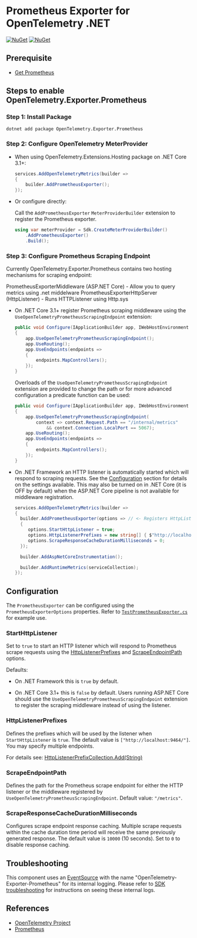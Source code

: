 # Prometheus Exporter for OpenTelemetry .NET

[![NuGet](https://img.shields.io/nuget/v/OpenTelemetry.Exporter.Prometheus.svg)](https://www.nuget.org/packages/OpenTelemetry.Exporter.Prometheus)
[![NuGet](https://img.shields.io/nuget/dt/OpenTelemetry.Exporter.Prometheus.svg)](https://www.nuget.org/packages/OpenTelemetry.Exporter.Prometheus)

## Prerequisite

* [Get Prometheus](https://prometheus.io/docs/introduction/first_steps/)

## Steps to enable OpenTelemetry.Exporter.Prometheus

### Step 1: Install Package

```shell
dotnet add package OpenTelemetry.Exporter.Prometheus
```

### Step 2: Configure OpenTelemetry MeterProvider

* When using OpenTelemetry.Extensions.Hosting package on .NET Core 3.1+:

    ```csharp
    services.AddOpenTelemetryMetrics(builder =>
    {
        builder.AddPrometheusExporter();
    });
    ```

* Or configure directly:

    Call the `AddPrometheusExporter` `MeterProviderBuilder` extension to
    register the Prometheus exporter.

    ```csharp
    using var meterProvider = Sdk.CreateMeterProviderBuilder()
        .AddPrometheusExporter()
        .Build();
    ```

### Step 3: Configure Prometheus Scraping Endpoint

Currently OpenTelemetry.Exporter.Prometheus contains two hosting mechanisms for scraping endpoint:

PrometheusExporterMiddleware (ASP.NET Core) - Allow you to query metrics using .net middelware
PrometheusExporterHttpServer (HttpListener) - Runs HTTPListener using Http.sys

* On .NET Core 3.1+ register Prometheus scraping middleware using the
  `UseOpenTelemetryPrometheusScrapingEndpoint` extension:

    ```csharp
    public void Configure(IApplicationBuilder app, IWebHostEnvironment env)
    {
        app.UseOpenTelemetryPrometheusScrapingEndpoint();
        app.UseRouting();
        app.UseEndpoints(endpoints =>
        {
            endpoints.MapControllers();
        });
    }
    ```

    Overloads of the `UseOpenTelemetryPrometheusScrapingEndpoint` extension are
    provided to change the path or for more advanced configuration a predicate
    function can be used:

    ```csharp
    public void Configure(IApplicationBuilder app, IWebHostEnvironment env)
    {
        app.UseOpenTelemetryPrometheusScrapingEndpoint(
            context => context.Request.Path == "/internal/metrics"
                && context.Connection.LocalPort == 5067);
        app.UseRouting();
        app.UseEndpoints(endpoints =>
        {
            endpoints.MapControllers();
        });
    }
    ```

* On .NET Framework an HTTP listener is automatically started which will respond
  to scraping requests. See the [Configuration](#configuration) section for
  details on the settings available. This may also be turned on in .NET Core (it
  is OFF by default) when the ASP.NET Core pipeline is not available for
  middleware registration.
  
  ```csharp
  services.AddOpenTelemetryMetrics(builder =>
  {
    builder.AddPrometheusExporter(options => // <- Registers HttpListener
    {
       options.StartHttpListener = true;
       options.HttpListenerPrefixes = new string[] { $"http://localhost:9464/" };
       options.ScrapeResponseCacheDurationMilliseconds = 0;
    });

    builder.AddAspNetCoreInstrumentation();

    builder.AddRuntimeMetrics(serviceCollection);
  });
  ```

## Configuration

The `PrometheusExporter` can be configured using the `PrometheusExporterOptions`
properties. Refer to
[`TestPrometheusExporter.cs`](../../examples/Console/TestPrometheusExporter.cs)
for example use.

### StartHttpListener

Set to `true` to start an HTTP listener which will respond to Prometheus scrape
requests using the [HttpListenerPrefixes](#httplistenerprefixes) and
[ScrapeEndpointPath](#scrapeendpointpath) options.

Defaults:

* On .NET Framework this is `true` by default.

* On .NET Core 3.1+ this is `false` by default. Users running ASP.NET Core
  should use the `UseOpenTelemetryPrometheusScrapingEndpoint` extension to
  register the scraping middleware instead of using the listener.

### HttpListenerPrefixes

Defines the prefixes which will be used by the listener when `StartHttpListener`
is `true`. The default value is `["http://localhost:9464/"]`. You may specify
multiple endpoints.

For details see:
[HttpListenerPrefixCollection.Add(String)](https://docs.microsoft.com/dotnet/api/system.net.httplistenerprefixcollection.add)

### ScrapeEndpointPath

Defines the path for the Prometheus scrape endpoint for
either the HTTP listener or the middleware registered by
`UseOpenTelemetryPrometheusScrapingEndpoint`. Default value: `"/metrics"`.

### ScrapeResponseCacheDurationMilliseconds

Configures scrape endpoint response caching. Multiple scrape requests within the
cache duration time period will receive the same previously generated response.
The default value is `10000` (10 seconds). Set to `0` to disable response
caching.

## Troubleshooting

This component uses an
[EventSource](https://docs.microsoft.com/dotnet/api/system.diagnostics.tracing.eventsource)
with the name "OpenTelemetry-Exporter-Prometheus" for its internal logging.
Please refer to [SDK
troubleshooting](../OpenTelemetry/README.md#troubleshooting) for instructions on
seeing these internal logs.

## References

* [OpenTelemetry Project](https://opentelemetry.io/)
* [Prometheus](https://prometheus.io)
